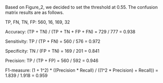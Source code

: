 Based on Figure_2, we decided to set the threshold at 0.55.
The confusion matrix results are as follows.

TP, FN, TN, FP: 560, 16, 169, 32

Accuracy: (TP + TN) / (TP + TN + FP + FN) = 729 / 777 = 0.938

Sensitivity: TP / (TP + FN) = 560 / 576 = 0.972

Specificity: TN / (FP + TN) = 169 / 201 = 0.841

Precision: TP / (TP + FP) = 560 / 592 = 0.946

F1-measure: (1 + 1^2) * ((Precision * Recall) / ((1^2 * Precision) + Recall)) 
		= 1.839 / 1.918 = 0.959